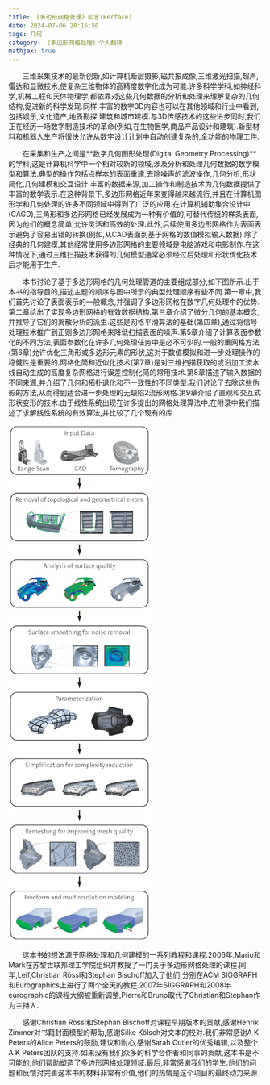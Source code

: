 ```yaml
---
title: 《多边形网格处理》前言(Perface)
date: 2024-07-06 20:16:50
tags: 几何
category: 《多边形网格处理》个人翻译
mathjax: true
---
```


　　三维采集技术的最新创新,如计算机断层摄影,磁共振成像,三维激光扫描,超声,雷达和显微技术,使复杂三维物体的高精度数字化成为可能.许多科学学科,如神经科学,机械工程和天体物理学,都依靠对这些几何数据的分析和处理来理解复杂的几何结构,促进新的科学发现.同样,丰富的数字3D内容也可以在其他领域和行业中看到,包括娱乐,文化遗产,地质勘探,建筑和城市建模.与3D传感技术的这些进步同时,我们正在经历一场数字制造技术的革命(例如,在生物医学,商品产品设计和建筑).新型材料和机器人生产将很快允许从数字设计计划中自动创建复杂的,全功能的物理工件.

<!-- more -->

　　在采集和生产之间是**数字几何图形处理(Digital Geometry Processing)**的学科,这是计算机科学中一个相对较新的领域,涉及分析和处理几何数据的数学模型和算法.典型的操作包括点样本的表面重建,去除噪声的滤波操作,几何分析,形状简化,几何建模和交互设计.丰富的数据来源,加工操作和制造技术为几何数据提供了丰富的数学表示.在这种背景下,多边形网格近年来变得越来越流行,并且在计算机图形学和几何处理的许多不同领域中得到了广泛的应用.在计算机辅助集合设计中(CAGD),三角形和多边形网格已经发展成为一种有价值的,可替代传统的样条表面,因为他们的概念简单,允许灵活和高效的处理.此外,后续使用多边形网格作为表面表示避免了容易出错的转换(例如,从CAD表面到基于网格的数值模拟输入数据).除了经典的几何建模,其他经常使用多边形网格的主要领域是电脑游戏和电影制作.在这种情况下,通过三维扫描技术获得的几何模型通常必须经过后处理和形状优化技术后才能用于生产.

　　本书讨论了基于多边形网格的几何处理管道的主要组成部分,如下图所示.出于本书的指导目的,描述主题的顺序与图中所示的典型处理顺序有些不同.第一章中,我们首先讨论了表面表示的一般概念,并强调了多边形网格在数字几何处理中的优势.第二章给出了实现多边形网格的有效数据结构.第三章介绍了微分几何的基本概念,并推导了它们的离散分析的派生.这些是网格平滑算法的基础(第四章),通过将信号处理技术推广到正则多边形网格来降低扫描表面的噪声.第5章介绍了计算表面参数化的不同方法,表面参数化在许多几何处理任务中是必不可少的.一般的重网格方法(第6章)允许优化三角形或多边形元素的形状,这对于数值模拟和进一步处理操作的稳健性是重要的.网格化简和近似化技术(第7章)是对三维扫描获取的或沿加工流水线自动生成的高度复杂网格进行误差控制化简的常用技术.第8章描述了输入数据的不同来源,并介绍了几何和拓扑退化和不一致性的不同类型.我们讨论了去除这些伪影的方法,从而得到适合进一步处理的无缺陷2流形网格.第9章介绍了直观和交互式形状变形的技术.由于线性系统出现在许多提出的网格处理算法中,在附录中我们描述了求解线性系统的有效算法,并比较了几个现有的库.

![图1.几何处理管线(图片来自[Botsch et al. 06b]).](Perface/image.png)

　　这本书的想法源于网格处理和几何建模的一系列教程和课程.2006年,Mario和Mark在苏黎世联邦理工学院组织并教授了一门关于多边形网格处理的课程.同年,Leif,Christian Rössl和Stephan Bischoff加入了他们,分别在ACM SIGGRAPH和Eurographics上进行了两个全天的教程.2007年SIGGRAPH和2008年eurographic的课程大纲被重新调整,Pierre和Bruno取代了Christian和Stephan作为主持人.

　　感谢Christian Rössl和Stephan Bischoff对课程早期版本的贡献,感谢Henrik Zimmer对书籍封面模型的帮助,感谢Silke Kölsch对文本的校对.我们非常感谢A K Peters的Alice Peters的鼓励,建议和耐心,感谢Sarah Cutler的优秀编辑,以及整个A K Peters团队的支持.如果没有我们众多的科学合作者和同事的贡献,这本书是不可能的,他们帮助塑造了多边形网格处理领域.最后,非常感谢我们的学生.他们的问题和反馈对完善这本书的材料非常有价值,他们的热情是这个项目的最终动力来源.